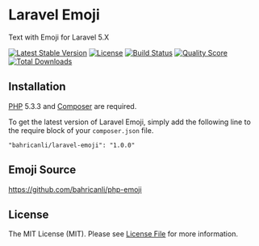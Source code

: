 # Laravel Emoji
Text with Emoji for Laravel 5.X

[![Latest Stable Version](https://poser.pugx.org/bahricanli/laravel-emoji/v/stable.svg)](https://packagist.org/packages/bahricanli/laravel-emoji)
[![License](https://poser.pugx.org/bahricanli/laravel-emoji/license.svg)](LICENSE.md)
[![Build Status](https://img.shields.io/travis/bahricanli/laravel-emoji.svg)](https://travis-ci.org/bahricanli/laravel-emoji)
[![Quality Score](https://img.shields.io/scrutinizer/g/bahricanli/laravel-emoji.svg?style=flat-square)](https://scrutinizer-ci.com/g/bahricanli/laravel-emoji)
[![Total Downloads](https://img.shields.io/packagist/dt/bahricanli/laravel-emoji.svg?style=flat-square)](https://packagist.org/packages/bahricanli/laravel-emoji)

## Installation

[PHP](https://php.net) 5.3.3 and [Composer](https://getcomposer.org) are required.

To get the latest version of Laravel Emoji, simply add the following line to the require block of your `composer.json` file.

```
"bahricanli/laravel-emoji": "1.0.0"
```

## Emoji Source

https://github.com/bahricanli/php-emoji


## License

The MIT License (MIT). Please see [License File](LICENSE.md) for more information.
